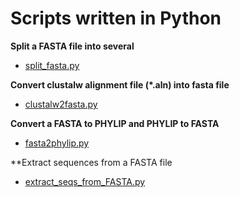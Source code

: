 # Scripts written in Python

**Split a FASTA file into several**

- [split_fasta.py](python_utils/split_fasta.py)

**Convert clustalw alignment file (*.aln) into fasta file**

- [clustalw2fasta.py](python_utils/clustalw2fasta.py)

**Convert a FASTA to PHYLIP and PHYLIP to FASTA**

- [fasta2phylip.py](python_utils/fasta2phylip.py)

**Extract sequences from a FASTA file

- [extract_seqs_from_FASTA.py](python_utils/extract_seqs_from_FASTA.py)

